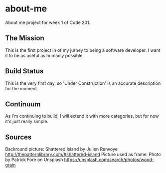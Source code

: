 # about-me
About me project for week 1 of Code 201.


## The Mission

This is the first project in of my jurney to being a software developer. 
I want it to be as useful as humanly possible.

## Build Status

This is the very first day, so 'Under Construction' is an accurate description for the moment.

## Continuum

As I'm continuing to build, I will extend it with more categories, but for now it's just really simple.

## Sources

Backround picture: Shattered Island by Julien Renvoye
  http://thepatternlibrary.com/#shattered-island
Picture used as frame: Photo by Patrick Fore on Unsplash
  https://unsplash.com/search/photos/wood-grain
